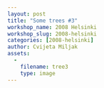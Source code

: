 ```yaml
---
layout: post
title: "Some trees #3"
workshop_name: 2008 Helsinki 
workshop_slug: 2008-helsinki
categories: [2008-helsinki]
author: Cvijeta Miljak
assets:
  -
    filename: tree3
    type: image
---
```



